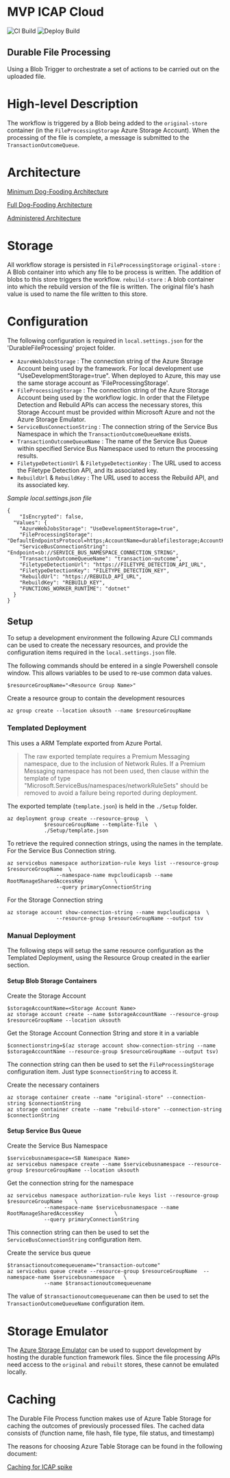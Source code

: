 # MVP ICAP Cloud 
![CI Build](https://github.com/filetrust/mvp-icap-cloud/workflows/CI%20Build/badge.svg)
![Deploy Build](https://github.com/filetrust/mvp-icap-cloud/workflows/Deploy%20Build/badge.svg)

## Durable File Processing
Using a Blob Trigger to orchestrate a set of actions to be carried out on the uploaded file.

# High-level Description
The workflow is triggered by a Blob being added to the `original-store` container (in the `FileProcessingStorage` Azure Storage Account). When the processing of the file is complete, a message is submitted to the `TransactionOutcomeQueue`.

# Architecture

[Minimum Dog-Fooding Architecture](Documents/Images/MinimumDog-FoodingArchitecture.PNG)

[Full Dog-Fooding Architecture](Documents/Images/FullDog-FoodingArchitecture.PNG)

[Administered Architecture](Documents/Images/AdministeredDeploymentArchitecture.PNG)

# Storage
All workflow storage is persisted in `FileProcessingStorage`
`original-store` : A Blob container into which any file to be process is written. The addition of blobs to this store triggers the workflow.
`rebuild-store` : A blob container into which the rebuild version of the file is written. The original file's hash value is used to name the file written to this store.

# Configuration
The following configuration is required in `local.settings.json` for the 'DurableFileProcessing' project folder.
- `AzureWebJobsStorage` : The connection string of the Azure Storage Account being used by the framework. For local development use "UseDevelopmentStorage=true". When deployed to Azure, this may use the same storage account as 'FileProcessingStorage'.
- `FileProcessingStorage` : The connection string of the Azure Storage Account being used by the workflow logic. In order that the Filetype Detection and Rebuild APIs can access the necessary stores, this Storage Account must be provided within Microsoft Azure and not the Azure Storage Emulator.
- `ServiceBusConnectionString` : The connection string of the Service Bus Namespace in which the `TransactionOutcomeQueueName` exists.
- `TransactionOutcomeQueueName`  : The name of the Service Bus Queue within specified Service Bus Namespace used to return the processing results.
- `FiletypeDetectionUrl` & `FiletypeDetectionKey` : The URL used to access the Filetype Detection API, and its associated key.
- `RebuildUrl` & `RebuildKey` : The URL used to access the Rebuild API, and its associated key.

*Sample local.settings.json file*
```
{
    "IsEncrypted": false,
  "Values": {
    "AzureWebJobsStorage": "UseDevelopmentStorage=true",
    "FileProcessingStorage": "DefaultEndpointsProtocol=https;AccountName=durablefilestorage;AccountKey=STORAGE_ACCOUNT_CONNECTION_STRING",
    "ServiceBusConnectionString": "Endpoint=sb://SERVICE_BUS_NAMESPACE_CONNECTION_STRING",
    "TransactionOutcomeQueueName": "transaction-outcome",
    "FiletypeDetectionUrl": "https://FILETYPE_DETECTION_API_URL",
    "FiletypeDetectionKey": "FILETYPE_DETECTION_KEY",
    "RebuildUrl": "https://REBUILD_API_URL",
    "RebuildKey": "REBUILD_KEY",
    "FUNCTIONS_WORKER_RUNTIME": "dotnet"
  }
}
```

## Setup
To setup a development environment the following Azure CLI commands can be used to create the necessary resources, and provide the configuration items required in the `local.settings.json` file.

The following commands should be entered in a single Powershell console window. This allows variables to be used to re-use common data values.

```
$resourceGroupName="<Resource Group Name>"
```

Create a resource group to contain the development resources
```
az group create --location uksouth --name $resourceGroupName
```

### Templated Deployment
This uses a ARM Template exported from Azure Portal. 
> The raw exported template requires a Premium Messaging namespace, due to the inclusion of Network Rules. If a Premium Messaging namespace has not been used, then clause within the template of type "Microsoft.ServiceBus/namespaces/networkRuleSets" should be removed to avoid a failure being reported during deployment.

The exported template (`template.json`) is held in the `./Setup` folder.

```
az deployment group create --resource-group  \
            $resourceGroupName --template-file  \
            ./Setup/template.json 
```

To retrieve the required connection strings, using the names in the template.  For the Service Bus Connection string.
```
az servicebus namespace authorization-rule keys list --resource-group $resourceGroupName  \
                --namespace-name mvpcloudicapsb --name RootManageSharedAccessKey          \
                --query primaryConnectionString
```
For the Storage Connection string
```
az storage account show-connection-string --name mvpcloudicapsa  \
                --resource-group $resourceGroupName --output tsv
```

### Manual Deployment
The following steps will setup the same resource configuration as the Templated Deployment, using the Resource Group created in the earlier section.
#### Setup Blob Storage Containers

Create the Storage Account
```
$storageAccountName=<Storage Account Name> 
az storage account create --name $storageAccountName --resource-group $resourceGroupName --location uksouth
```

Get the Storage Account Connection String and store it in a variable
```
$connectionstring=$(az storage account show-connection-string --name $storageAccountName --resource-group $resourceGroupName --output tsv)
```
The connection string can then be used to set the `FileProcessingStorage` configuration item. Just type `$connectionString` to access it.

Create the necessary containers
```
az storage container create --name "original-store" --connection-string $connectionString
az storage container create --name "rebuild-store" --connection-string $connectionString
```

#### Setup Service Bus Queue

Create the Service Bus Namespace
```
$servicebusnamespace=<SB Namespace Name> 
az servicebus namespace create --name $servicebusnamespace --resource-group $resourceGroupName --location uksouth
```
Get the connection string for the namespace
```
az servicebus namespace authorization-rule keys list --resource-group $resourceGroupName    \
            --namespace-name $servicebusnamespace --name RootManageSharedAccessKey          \
            --query primaryConnectionString
```
This connection string can then be used to set the `ServiceBusConnectionString` configuration item.

Create the service bus queue
```
$transactionoutcomequeuename="transaction-outcome"
az servicebus queue create --resource-group $resourceGroupName  --namespace-name $servicebusnamespace   \
            --name $transactionoutcomequeuename
```
The value of `$transactionoutcomequeuename` can then be used to set the `TransactionOutcomeQueueName` configuration item.

# Storage Emulator
The [Azure Storage Emulator](https://docs.microsoft.com/en-us/azure/storage/common/storage-use-emulator) can be used to support development by hosting the durable function framework files. Since the file processing APIs need access to the `original` and `rebuilt` stores, these cannot be emulated locally.

# Caching
The Durable File Process function makes use of Azure Table Storage for caching the outcomes of previously processed files. The cached data consists of (function name, file hash, file type, file status, and timestamp)

The reasons for choosing Azure Table Storage can be found in the following document:

[Caching for ICAP spike](Documents/CachingForICAP.MD)
